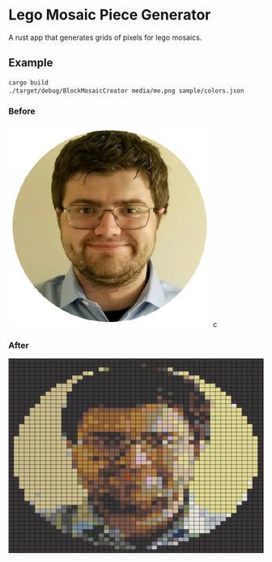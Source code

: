 # Lego Mosaic Piece Generator
A rust app that generates grids of pixels for lego mosaics.

## Example
```
cargo build
./target/debug/BlockMosaicCreator media/me.png sample/colors.json
```

### Before
![](media/me.png)
c
### After
![](media/me_pixel.png)
